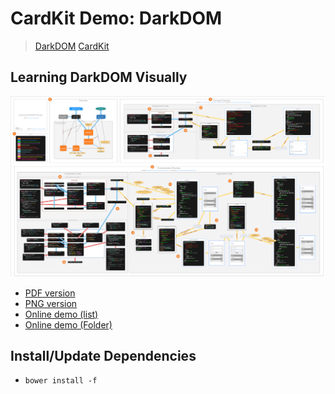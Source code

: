
# CardKit Demo: DarkDOM

> [DarkDOM](https://github.com/dexteryy/DarkDOM)
> [CardKit](https://github.com/douban-f2e/CardKit)

## Learning DarkDOM Visually

![darkdom](darkdom_thumbnail.png)

* [PDF version](darkdom.pdf)
* [PNG version](darkdom.png)
* [Online demo (list)](http://douban-f2e.github.io/cardkit-demo-darkdom/index.html)
* [Online demo (Folder)](http://douban-f2e.github.io/cardkit-demo-darkdom/folder.html)

## Install/Update Dependencies

* `bower install -f`
